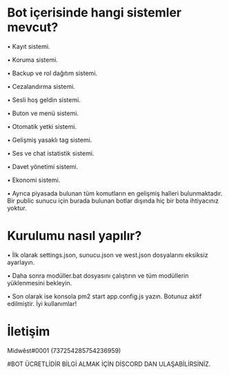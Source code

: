 # Bot içerisinde hangi sistemler mevcut?

• Kayıt sistemi.

• Koruma sistemi.

• Backup ve rol dağıtım sistemi.

• Cezalandırma sistemi.

• Sesli hoş geldin sistemi.

• Buton ve menü sistemi.

• Otomatik yetki sistemi.

• Gelişmiş yasaklı tag sistemi.

• Ses ve chat istatistik sistemi.

• Davet yönetimi sistemi.

• Ekonomi sistemi.

• Ayrıca piyasada bulunan tüm komutların en gelişmiş halleri bulunmaktadır. Bir public sunucu için burada bulunan botlar dışında hiç bir bota ihtiyacınız yoktur.

# Kurulumu nasıl yapılır?

• İlk olarak settings.json, sunucu.json ve west.json dosyalarını eksiksiz ayarlayın.

• Daha sonra modüller.bat dosyasını çalıştırın ve tüm modüllerin yüklenmesini bekleyin.

• Son olarak ise konsola pm2 start app.config.js yazın. Botunuz aktif edilmiştir. İyi kullanımlar!

# İletişim

Midwêst#0001 (737254285754236959)

#BOT ÜCRETLİDİR BİLGİ ALMAK İÇİN DİSCORD DAN ULAŞABİLİRSİNİZ.

